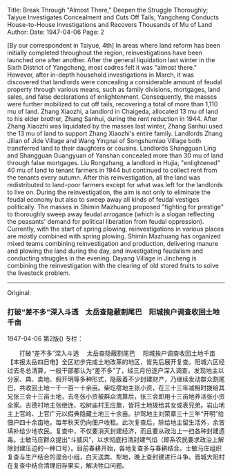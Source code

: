 Title: Break Through "Almost There," Deepen the Struggle Thoroughly; Taiyue Investigates Concealment and Cuts Off Tails; Yangcheng Conducts House-to-House Investigations and Recovers Thousands of Mu of Land
Author:
Date: 1947-04-06
Page: 2

[By our correspondent in Taiyue, 4th] In areas where land reform has been initially completed throughout the region, reinvestigations have been launched one after another. After the general liquidation last winter in the Sixth District of Yangcheng, most cadres felt it was "almost there." However, after in-depth household investigations in March, it was discovered that landlords were concealing a considerable amount of feudal property through various means, such as family divisions, mortgages, land sales, and false declarations of enlightenment. Consequently, the masses were further mobilized to cut off tails, recovering a total of more than 1,110 mu of land. Zhang Xiaozhi, a landlord in Chaigeda, allocated 13 mu of land to his elder brother, Zhang Sanhui, during the rent reduction in 1944. After Zhang Xiaozhi was liquidated by the masses last winter, Zhang Sanhui used the 13 mu of land to support Zhang Xiaozhi's entire family. Landlords Zhang Jilian of Jide Village and Wang Yingnai of Songshumiao Village both transferred land to their daughters or cousins. Landlords Shangguan Ling and Shangguan Guangyuan of Yanshan concealed more than 30 mu of land through false mortgages. Liu Rongzhang, a landlord in Hujia, "enlightened" 40 mu of land to tenant farmers in 1944 but continued to collect rent from the tenants every autumn. After this reinvestigation, all the land was redistributed to land-poor farmers except for what was left for the landlords to live on. During the reinvestigation, the aim is not only to eliminate the feudal economy but also to sweep away all kinds of feudal vestiges politically. The masses in Shimin Mazhuang proposed "fighting for prestige" to thoroughly sweep away feudal arrogance (which is a slogan reflecting the peasants' demand for political liberation from feudal oppression). Currently, with the start of spring plowing, reinvestigations in various places are mostly combined with spring plowing. Shimin Mazhuang has organized mixed teams combining reinvestigation and production, delivering manure and plowing the land during the day, and investigating feudalism and conducting struggles in the evening. Dayang Village in Jincheng is combining the reinvestigation with the clearing of old stored fruits to solve the livestock problem.



<hr /> 

Original: 


### 打破“差不多”深入斗透　太岳查隐蔽割尾巴　阳城挨户调查收回土地千亩

1947-04-06
第2版()
专栏：

　　打破“差不多”深入斗透
  　太岳查隐蔽割尾巴
  　阳城挨户调查收回土地千亩
    【本报太岳四日电】全区初步完成土地改革的地区，皆先后展开复查。阳城六区经过去冬总清算，一般干部都认为“差不多”了，经三月份逐户深入调查，发现地主以分家、典、卖地、假开明等多种形式，隐蔽着不少封建财产，乃继续发动群众割尾巴，共收回土地一千一百一十余亩。柴圪瘩地主张小资，在三十三年减租时拨给其兄张三会十三亩土地，去冬张小资被群众清算后，张三会即用十三亩地养活张小资全家。吉德村地主张继连、松树庙村王应鼐，皆将土地拨给其女或表兄弟。岩山地主上官岭、上官广元以假典隐藏土地三十余亩。护驾地主刘荣章三十三年“开明”给佃户四十余亩地，每年秋天仍向佃户收租。此次复查后，除给地主留生活外，余皆填补给少地农民。复查中，不仅要消灭封建经济，而且要从政治上一扫各种封建遗毒。士敏马庄群众提出“斗威风”，以求彻底扫清封建气焰（即系农民要求政治上解除封建压迫的一种口号）。目前春耕开始，各地复查多与春耕结合。士敏马庄组织复查与生产结合的混合小组，白天送粪、犁地，晚上查封建进行斗争。晋城大阳村在复查中结合清理旧存果实，解决牲口问题。
